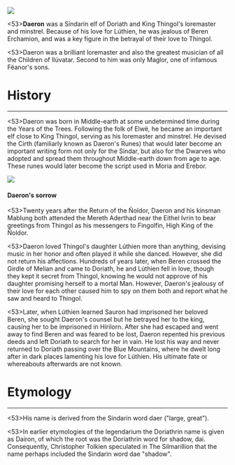 ![](daeron/1.jpg)

<53>**Daeron** was a Sindarin elf of Doriath and King Thingol's loremaster and minstrel. Because of his love for Lúthien, he was jealous of Beren Erchamion, and was a key figure in the betrayal of their love to Thingol.

<53>Daeron was a brilliant loremaster and also the greatest musician of all the Children of Ilúvatar. Second to him was only Maglor, one of infamous Fëanor's sons.

# History
---

<53>Daeron was born in Middle-earth at some undetermined time during the Years of the Trees. Following the folk of Elwë, he became an important elf close to King Thingol, serving as his loremaster and minstrel. He devised the Cirth (familiarly known as Daeron's Runes) that would later become an important writing form not only for the Sindar, but also for the Dwarves who adopted and spread them throughout Middle-earth down from age to age. These runes would later become the script used in Moria and Erebor.

![](daeron/2.jpg)

#### Daeron's sorrow

<53>Twenty years after the Return of the Ñoldor, Daeron and his kinsman Mablung both attended the Mereth Aderthad near the Eithel Ivrin to bear greetings from Thingol as his messengers to Fingolfin, High King of the Ñoldor.

<53>Daeron loved Thingol's daughter Lúthien more than anything, devising music in her honor and often played it while she danced. However, she did not return his affections. Hundreds of years later, when Beren crossed the Girdle of Melian and came to Doriath, he and Lúthien fell in love, though they kept it secret from Thingol, knowing he would not approve of his daughter promising herself to a mortal Man. However, Daeron's jealousy of their love for each other caused him to spy on them both and report what he saw and heard to Thingol.

<53>Later, when Lúthien learned Sauron had imprisoned her beloved Beren, she sought Daeron's counsel but he betrayed her to the king, causing her to be imprisoned in Hírilorn. After she had escaped and went away to find Beren and was feared to be lost, Daeron repented his previous deeds and left Doriath to search for her in vain. He lost his way and never returned to Doriath passing over the Blue Mountains, where he dwelt long after in dark places lamenting his love for Lúthien. His ultimate fate or whereabouts afterwards are not known.

# Etymology

---

<53>His name is derived from the Sindarin word daer ("large, great").

<53>In earlier etymologies of the legendarium the Doriathrin name is given as Dairon, of which the root was the Doriathrin word for shadow, dai. Consequently, Christopher Tolkien speculated in The Silmarillion that the name perhaps included the Sindarin word dae "shadow".
